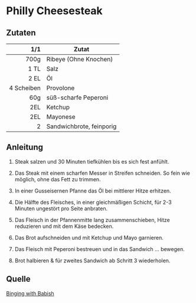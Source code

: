 # Philly Cheesesteak

## Zutaten

| 1/1        | Zutat                    |
|-----------:|--------------------------|
| 700g       | Ribeye (Ohne Knochen)    |
| 1 TL       | Salz                     |
| 2 EL       | Öl                       |
| 4 Scheiben | Provolone                |
| 60g        | süß-scharfe Peperoni     |
| 2EL        | Ketchup                  |
| 2EL        | Mayonese                 |
| 2          | Sandwichbrote, feinporig |

## Anleitung

1. Steak salzen und 30 Minuten tiefkühlen bis es sich fest anfühlt.

2. Das Steak mit einem scharfen Messer in Streifen schneiden. So fein wie
   möglich, ohne das Fett zu trimmen.

3. In einer Gusseisernen Pfanne das Öl bei mittlerer Hitze erhitzen.

4. Die Hälfte des Fleisches, in einer gleichmäßigen Schicht, für 2-3 Minuten
   ungestört pro Seite anbraten.

5. Das Fleisch in der Pfannenmitte lang zusammenschieben, Hitze reduzieren und
   mit dem Käse bedecken.

6. Das Brot aufschneiden und mit Ketchup und Mayo garnieren.

7. Das Fleisch mit Peperoni bestreuen und in das Sandwich … bewegen.

8. Brot halbieren & für zweites Sandwich ab Schritt 3 wiederholen.

## Quelle

[Binging with Babish](https://www.bingingwithbabish.com/recipes/2017/5/4/cheesesteak)
